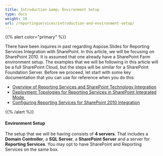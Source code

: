 ```yaml
---
title: Introduction &amp; Environment Setup
type: docs
weight: 10
url: /reportingservices/introduction-and-environment-setup/
---
```


{{% alert color="primary" %}} 

There have been inquires in past regarding Aspose.Slides for Reporting Services Integration with SharePoint. In this article, we will be focusing on SharePoint 2010. It is assumed that one already have a SharePoint Farm environment setup. The examples that we will be following in this article will be a full SharePoint Cloud, but the steps will be similar for a SharePoint Foundation Server. Before we proceed, let start with some key documentation that you can use for reference when you do this: 

- [Overview of Reporting Services and SharePoint Technology Integration](http://msdn.microsoft.com/en-us/library/bb326358.aspx)  
- [Deployment Topologies for Reporting Services in SharePoint Integrated Mode ](http://msdn.microsoft.com/en-us/library/bb510781.aspx) 
- [Configuring Reporting Services for SharePoint 2010 Integration ](http://msdn.microsoft.com/en-us/library/bb326356.aspx)

{{% /alert %}} 
#### **Environment Setup**
The setup that we will be having consists of **4 servers**. That includes a **Domain Controller**, a **SQL Server**, a **SharePoint Server** and a server for **Reporting Services**. You may opt to have SharePoint and Reporting Services on the same box. 
